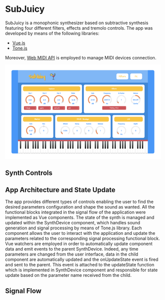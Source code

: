 # SubJuicy

SubJuicy is a monophonic synthesizer based on subtractive synthesis featuring four different filters, effects and tremolo controls. The app was developed by means of the following libraries:
- [Vue.js](https://vuejs.org/)
- [Tone.js](https://tonejs.github.io/)

Moreover, [Web MIDI API](https://developer.mozilla.org/en-US/docs/Web/API/Web_MIDI_API) is employed to manage MIDI devices connection.

![SubJuicy synthesizer interface](/assets/SubJuicySynth.png)

## Synth Controls

## App Architecture and State Update
The app provides different types of controls enabling the user to find the desired parameters configuration and shape the sound as wanted. All the functional blocks integrated in the signal flow of the application were implemented as Vue components. The state of the synth is managed and updated within the SynthDevice component, which handles sound generation and signal processing by means of Tone.js library. Each component allows the user to interact with the application and update the parameters related to the corresponding signal processing functional block. 
Vue watchers are employed in order to automatically update component data and emit events to the parent SynthDevice. Indeed, any time parameters are changed from the user interface, data in the child component are automatically updated and the onUpdateState event is fired and sent to the parent. This event is attached to the updateState function which is implemented in SynthDevice component and responsible for state update based on the parameter name received from the child.

## Signal Flow

